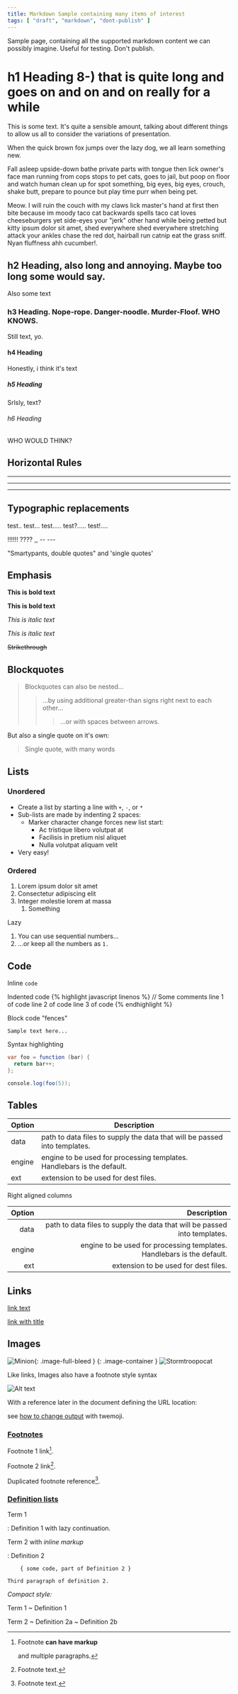 ```yaml
---
title: Markdown Sample containing many items of interest
tags: [ "draft", "markdown", "dont-publish" ]
---
```

Sample page, containing all the supported markdown content we can
possibly imagine. Useful for testing. Don't publish.

# h1 Heading 8-) that is quite long and goes on and on and on really for a while
This is some text. It's quite a sensible amount, talking about different things
to allow us all to consider the variations of presentation.

When the quick brown fox jumps over the lazy dog, we all learn something new.

Fall asleep upside-down bathe private parts with tongue then lick owner's face
man running from cops stops to pet cats, goes to jail, but poop on floor and
watch human clean up for spot something, big eyes, big eyes, crouch, shake butt,
prepare to pounce but play time purr when being pet.

Meow. I will ruin the couch with my claws lick master's hand at first then bite
because im moody taco cat backwards spells taco cat loves cheeseburgers yet
side-eyes your "jerk" other hand while being petted but kitty ipsum dolor sit
amet, shed everywhere shed everywhere stretching attack your ankles chase the
red dot, hairball run catnip eat the grass sniff. Nyan fluffness ahh cucumber!. 
## h2 Heading, also long and annoying. Maybe too long some would say.
Also some text
### h3 Heading. Nope-rope. Danger-noodle. Murder-Floof. WHO KNOWS.
Still text, yo.
#### h4 Heading
Honestly, i think it's text
##### h5 Heading
Srlsly, text?
###### h6 Heading
WHO WOULD THINK?
## Horizontal Rules

___

---

***

## Typographic replacements
test.. test... test..... test?..... test!....

!!!!!! ???? ,,  -- ---

"Smartypants, double quotes" and 'single quotes'

## Emphasis
**This is bold text**

__This is bold text__

*This is italic text*

_This is italic text_

~~Strikethrough~~

## Blockquotes
> Blockquotes can also be nested...
> > ...by using additional greater-than signs right next to each other...
> > > ...or with spaces between arrows.

But also a single quote on it's own:
> Single quote, with many words

## Lists
### Unordered

+ Create a list by starting a line with `+`, `-`, or `*`
+ Sub-lists are made by indenting 2 spaces:
  - Marker character change forces new list start:
    * Ac tristique libero volutpat at
    + Facilisis in pretium nisl aliquet
    - Nulla volutpat aliquam velit
+ Very easy!

### Ordered

1. Lorem ipsum dolor sit amet
2. Consectetur adipiscing elit
3. Integer molestie lorem at massa
    1. Something

Lazy

1. You can use sequential numbers...
1. ...or keep all the numbers as `1.`

## Code

Inline `code`

Indented code
{% highlight javascript linenos %}
// Some comments
line 1 of code
line 2 of code
line 3 of code
{% endhighlight %}

Block code "fences"
```
Sample text here...
```

Syntax highlighting

``` csharp
var foo = function (bar) {
  return bar++;
};

console.log(foo(5));
```

## Tables

| Option | Description |
| ------ | ----------- |
| data   | path to data files to supply the data that will be passed into templates. |
| engine | engine to be used for processing templates. Handlebars is the default. |
| ext    | extension to be used for dest files. |

Right aligned columns

| Option | Description |
| ------:| -----------:|
| data   | path to data files to supply the data that will be passed into templates. |
| engine | engine to be used for processing templates. Handlebars is the default. |
| ext    | extension to be used for dest files. |


## Links

[link text](http://dev.nodeca.com)

[link with title](http://nodeca.github.io/pica/demo/ "title text!")

## Images

![Minion](https://octodex.github.com/images/minion.png){: .image-full-bleed }
{: .image-container }
![Stormtroopocat](https://octodex.github.com/images/stormtroopocat.jpg "The Stormtroopocat")

Like links, Images also have a footnote style syntax

![Alt text][id]

With a reference later in the document defining the URL location:

[id]: https://octodex.github.com/images/dojocat.jpg  "The Dojocat"

see [how to change output](https://github.com/markdown-it/markdown-it-emoji#change-output) with twemoji.

### [Footnotes](https://github.com/markdown-it/markdown-it-footnote)

Footnote 1 link[^first].

Footnote 2 link[^second].

Duplicated footnote reference[^second].

[^first]: Footnote **can have markup**

    and multiple paragraphs.

[^second]: Footnote text.


### [Definition lists](https://github.com/markdown-it/markdown-it-deflist)

Term 1

:   Definition 1
with lazy continuation.

Term 2 with *inline markup*

:   Definition 2

        { some code, part of Definition 2 }

    Third paragraph of definition 2.

_Compact style:_

Term 1
  ~ Definition 1

Term 2
  ~ Definition 2a
  ~ Definition 2b